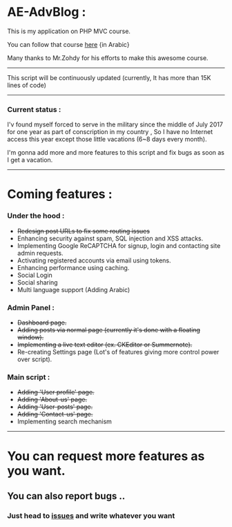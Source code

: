 # AE-AdvBlog :

This is my application on PHP MVC course.

You can follow that course [here](https://www.youtube.com/playlist?list=PLGO8ntvxgiZPZBHUGED6ItUujXylNGpMH) {in Arabic}

Many thanks to Mr.Zohdy for his efforts to make this awesome course.

------------------------------------------------------------------------------------

This script will be continuously updated (currently, It has more than 15K lines of code)

------------------------------------------------------------------------------------

### Current status :

I'v found myself forced to serve in the military since the middle of July 2017 for one year as part of conscription in my country , So I have no Internet access this year except those little vacations (6~8 days every month).

I'm gonna add more and more features to this script and fix bugs as soon as I get a vacation.

------------------------------------------------------------------------------------

# Coming features :

### Under the hood :

- ~~Redesign post URLs to fix some routing issues~~
- Enhancing security against spam, SQL injection and XSS attacks.
- Implementing Google ReCAPTCHA for signup, login and contacting site admin requests.
- Activating registered accounts via email using tokens.
- Enhancing performance using caching.
- Social Login
- Social sharing
- Multi language support (Adding Arabic)

### Admin Panel :
- ~~Dashboard page.~~
- ~~Adding posts via normal page (currently it's done with a floating window).~~
- ~~Implementing a live text editor (ex. CKEditor or Summernote).~~
- Re-creating Settings page (Lot's of features giving more control power over script).

### Main script :
- ~~Adding 'User profile' page.~~
- ~~Adding 'About-us' page.~~
- ~~Adding 'User-posts' page.~~
- ~~Adding 'Contact-us' page.~~
- Implementing search mechanism
***
# You can request more features as you want.
## You can also report bugs ..
### Just head to [issues](https://github.com/akkk33/AE-AdvBlog/issues) and write whatever you want